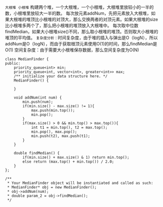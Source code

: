 `大根堆 小根堆`
构建两个堆，一个大根堆，一个小根堆，大根堆里放较小的一半的数，小根堆里放较大一半的数。
每次放元素addNum，先把元素放入大根堆，如果大根堆的堆顶比小根堆的对顶大，那么交换两者的对顶元素。如果大根堆的size比小根堆多两个了，那么把小根堆的堆顶放入大根堆中。
每次取中位数findMedian，如果大小根堆size()不同，那么取小根堆的堆顶。否则取大小根堆的堆顶的平均值。
`复杂度分析：`时间复杂度，由于堆的插入与弹出是O（logN），所以addNum是O（logN），而由于获取根顶元素使用O(1)的时间，那么findMedian是O(1)
空间复杂度：由于需要大小根堆保存数据，那么空间复杂度为O(N)

````
class MedianFinder {
public:
    priority_queue<int> min;
    priority_queue<int, vector<int>, greater<int>> max;
    /** initialize your data structure here. */
    MedianFinder() {

    }
    
    void addNum(int num) {
        min.push(num);
        if(min.size() - max.size() != 1){
            max.push(min.top());
            min.pop();
        }
        if(max.size() > 0 && min.top() > max.top()){
            int t1 = min.top(), t2 = max.top();
            min.pop(), max.pop();
            min.push(t2), max.push(t1);
        }
    }
    
    double findMedian() {
        if(min.size() + max.size() & 1) return min.top();
        else return (max.top() + min.top()) / 2.0;
    }
};

/**
 * Your MedianFinder object will be instantiated and called as such:
 * MedianFinder* obj = new MedianFinder();
 * obj->addNum(num);
 * double param_2 = obj->findMedian();
 */
````

# 